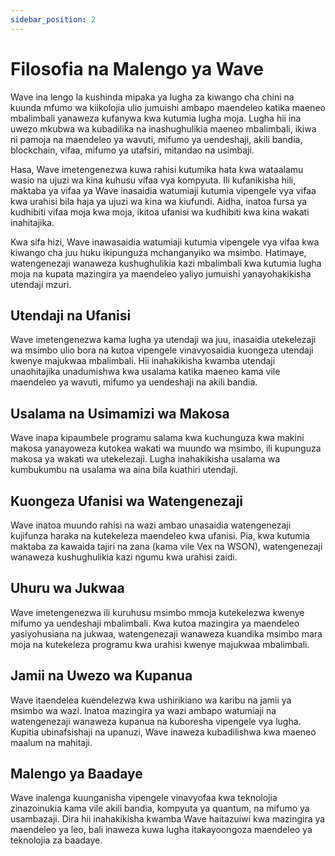 ```yaml
---
sidebar_position: 2
---
```


# Filosofia na Malengo ya Wave
Wave ina lengo la kushinda mipaka ya lugha za kiwango cha chini na kuunda mfumo wa kiikolojia ulio jumuishi ambapo maendeleo katika maeneo mbalimbali yanaweza kufanywa kwa kutumia lugha moja.
Lugha hii ina uwezo mkubwa wa kubadilika na inashughulikia maeneo mbalimbali, ikiwa ni pamoja na maendeleo ya wavuti, mifumo ya uendeshaji, akili bandia, blockchain, vifaa, mifumo ya utafsiri, mitandao na usimbaji.

Hasa, Wave imetengenezwa kuwa rahisi kutumika hata kwa wataalamu wasio na ujuzi wa kina kuhusu vifaa vya kompyuta.
Ili kufanikisha hili, maktaba ya vifaa ya Wave inasaidia watumiaji kutumia vipengele vya vifaa kwa urahisi bila haja ya ujuzi wa kina wa kiufundi. Aidha, inatoa fursa ya kudhibiti vifaa moja kwa moja, ikitoa ufanisi wa kudhibiti kwa kina wakati inahitajika.

Kwa sifa hizi, Wave inawasaidia watumiaji kutumia vipengele vya vifaa kwa kiwango cha juu huku ikipunguza mchanganyiko wa msimbo.
Hatimaye, watengenezaji wanaweza kushughulikia kazi mbalimbali kwa kutumia lugha moja na kupata mazingira ya maendeleo yaliyo jumuishi yanayohakikisha utendaji mzuri.

## Utendaji na Ufanisi
Wave imetengenezwa kama lugha ya utendaji wa juu, inasaidia utekelezaji wa msimbo ulio bora na kutoa vipengele vinavyosaidia kuongeza utendaji kwenye majukwaa mbalimbali.
Hii inahakikisha kwamba utendaji unaohitajika unadumishwa kwa usalama katika maeneo kama vile maendeleo ya wavuti, mifumo ya uendeshaji na akili bandia.

## Usalama na Usimamizi wa Makosa
Wave inapa kipaumbele programu salama kwa kuchunguza kwa makini makosa yanayoweza kutokea wakati wa muundo wa msimbo, ili kupunguza makosa ya wakati wa utekelezaji.
Lugha inahakikisha usalama wa kumbukumbu na usalama wa aina bila kuathiri utendaji.

## Kuongeza Ufanisi wa Watengenezaji
Wave inatoa muundo rahisi na wazi ambao unasaidia watengenezaji kujifunza haraka na kutekeleza maendeleo kwa ufanisi.
Pia, kwa kutumia maktaba za kawaida tajiri na zana (kama vile Vex na WSON), watengenezaji wanaweza kushughulikia kazi ngumu kwa urahisi zaidi.

## Uhuru wa Jukwaa
Wave imetengenezwa ili kuruhusu msimbo mmoja kutekelezwa kwenye mifumo ya uendeshaji mbalimbali.
Kwa kutoa mazingira ya maendeleo yasiyohusiana na jukwaa, watengenezaji wanaweza kuandika msimbo mara moja na kutekeleza programu kwa urahisi kwenye majukwaa mbalimbali.

## Jamii na Uwezo wa Kupanua
Wave itaendelea kuendelezwa kwa ushirikiano wa karibu na jamii ya msimbo wa wazi.
Inatoa mazingira ya wazi ambapo watumiaji na watengenezaji wanaweza kupanua na kuboresha vipengele vya lugha.
Kupitia ubinafsishaji na upanuzi, Wave inaweza kubadilishwa kwa maeneo maalum na mahitaji.

## Malengo ya Baadaye
Wave inalenga kuunganisha vipengele vinavyofaa kwa teknolojia zinazoinukia kama vile akili bandia, kompyuta ya quantum, na mifumo ya usambazaji.
Dira hii inahakikisha kwamba Wave haitazuiwi kwa mazingira ya maendeleo ya leo, bali inaweza kuwa lugha itakayoongoza maendeleo ya teknolojia za baadaye.